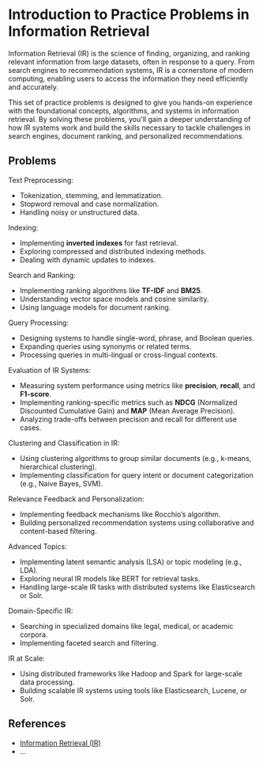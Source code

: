 # Introduction to Practice Problems in Information Retrieval

Information Retrieval (IR) is the science of finding, organizing, and ranking relevant information from large datasets, often in response to a query. From search engines to recommendation systems, IR is a cornerstone of modern computing, enabling users to access the information they need efficiently and accurately.

This set of practice problems is designed to give you hands-on experience with the foundational concepts, algorithms, and systems in information retrieval. By solving these problems, you'll gain a deeper understanding of how IR systems work and build the skills necessary to tackle challenges in search engines, document ranking, and personalized recommendations.

## Problems

Text Preprocessing:

- Tokenization, stemming, and lemmatization.
- Stopword removal and case normalization.
- Handling noisy or unstructured data.

Indexing:

- Implementing **inverted indexes** for fast retrieval.
- Exploring compressed and distributed indexing methods.
- Dealing with dynamic updates to indexes.

Search and Ranking:

- Implementing ranking algorithms like **TF-IDF** and **BM25**.
- Understanding vector space models and cosine similarity.
- Using language models for document ranking.

Query Processing:

- Designing systems to handle single-word, phrase, and Boolean queries.
- Expanding queries using synonyms or related terms.
- Processing queries in multi-lingual or cross-lingual contexts.

Evaluation of IR Systems:

- Measuring system performance using metrics like **precision**, **recall**, and **F1-score**.
- Implementing ranking-specific metrics such as **NDCG** (Normalized Discounted Cumulative Gain) and **MAP** (Mean Average Precision).
- Analyzing trade-offs between precision and recall for different use cases.

Clustering and Classification in IR:

- Using clustering algorithms to group similar documents (e.g., k-means, hierarchical clustering).
- Implementing classification for query intent or document categorization (e.g., Naive Bayes, SVM).

Relevance Feedback and Personalization:

- Implementing feedback mechanisms like Rocchio’s algorithm.
- Building personalized recommendation systems using collaborative and content-based filtering.

Advanced Topics:

- Implementing latent semantic analysis (LSA) or topic modeling (e.g., LDA).
- Exploring neural IR models like BERT for retrieval tasks.
- Handling large-scale IR tasks with distributed systems like Elasticsearch or Solr.

Domain-Specific IR:

- Searching in specialized domains like legal, medical, or academic corpora.
- Implementing faceted search and filtering.

IR at Scale:

- Using distributed frameworks like Hadoop and Spark for large-scale data processing.
- Building scalable IR systems using tools like Elasticsearch, Lucene, or Solr.

## References

- [Information Retrieval (IR)](https://en.wikipedia.org/wiki/Information_retrieval)
- ...
